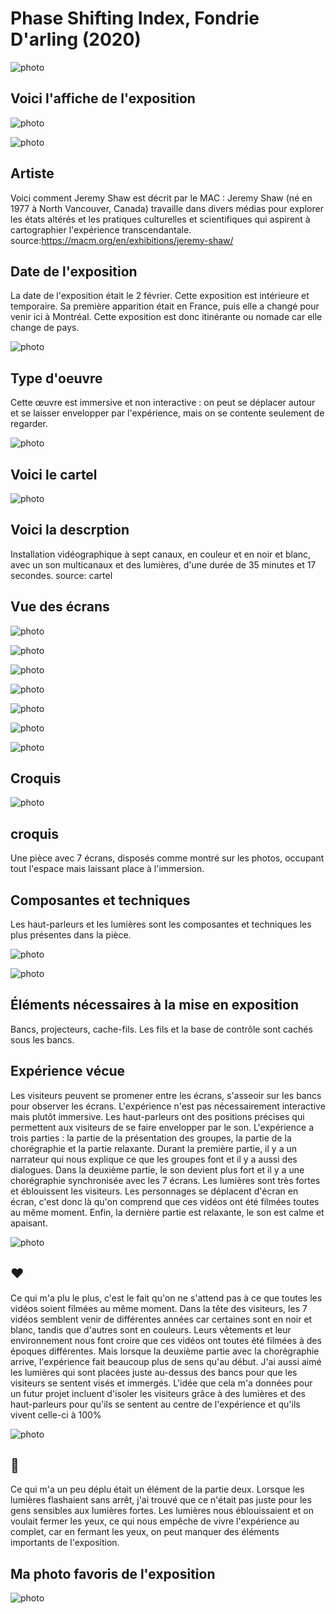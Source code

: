 # Phase Shifting Index, Fondrie D'arling (2020)

![photo](vue_ensemble_panorama.JPG)

## **Voici l'affiche de l'exposition**

![photo](Affiche_exposition.jpeg)

![photo](Titre_exposition.jpeg)

## **Artiste**
Voici comment Jeremy Shaw est décrit par le MAC : Jeremy Shaw (né en 1977 à North Vancouver, Canada) travaille dans divers médias pour explorer les états altérés et les pratiques culturelles et scientifiques qui aspirent à cartographier l'expérience transcendantale.
source:https://macm.org/en/exhibitions/jeremy-shaw/
## **Date de l'exposition**
La date de l'exposition était le 2 février. Cette exposition est intérieure et temporaire. Sa première apparition était en France, puis elle a changé pour venir ici à Montréal. Cette exposition est donc itinérante ou nomade car elle change de pays.

![photo](moi_devant_l'edifice.png)

## **Type d'oeuvre**
Cette œuvre est immersive et non interactive : on peut se déplacer autour et se laisser envelopper par l'expérience, mais on se contente seulement de regarder.

![photo](Exposition_Vue_ensembe.jpeg)

## **Voici le cartel**

![photo](cartel.image.png)

## **Voici la descrption**
Installation vidéographique à sept canaux, en couleur et en noir et blanc, avec un son multicanaux et des lumières, d'une durée de 35 minutes et 17 secondes.
source: cartel
## **Vue des écrans**

![photo](Ecran_1_gauche.jpeg)

![photo](Ecran_2_gauche.jpeg)

![photo](Ecran_3_gauche.jpeg)

![photo](ecran_4.jpeg)

![photo](Ecran_5_centre.jpeg)

![photo](Ecran_6_droite.jpeg)

![photo](Ecran_7_droite.jpeg)

## **Croquis**

![photo](croquis.image.jpeg)

## **croquis**

Une pièce avec 7 écrans, disposés comme montré sur les photos, occupant tout l'espace mais laissant place à l'immersion.

## **Composantes et techniques**
Les haut-parleurs et les lumières sont les composantes et techniques les plus présentes dans la pièce.

![photo](Instalation_2.jpeg)

![photo](Instalation_vue_ensemble.png)

## **Éléments nécessaires à la mise en exposition**
Bancs, projecteurs, cache-fils. Les fils et la base de contrôle sont cachés sous les bancs.

 ## **Expérience vécue**
 Les visiteurs peuvent se promener entre les écrans, s'asseoir sur les bancs pour observer les écrans. L'expérience n'est pas nécessairement interactive mais plutôt immersive. Les haut-parleurs ont des positions précises qui permettent aux visiteurs de se faire envelopper par le son. L'expérience a trois parties : la partie de la présentation des groupes, la partie de la chorégraphie et la partie relaxante. Durant la première partie, il y a un narrateur qui nous explique ce que les groupes font et il y a aussi des dialogues. Dans la deuxième partie, le son devient plus fort et il y a une chorégraphie synchronisée avec les 7 écrans. Les lumières sont très fortes et éblouissent les visiteurs. Les personnages se déplacent d'écran en écran, c'est donc là qu'on comprend que ces vidéos ont été filmées toutes au même moment. Enfin, la dernière partie est relaxante, le son est calme et apaisant.

![photo](vue_partie_relaxante.jpeg)


 ## **❤️**
Ce qui m'a plu le plus, c'est le fait qu'on ne s'attend pas à ce que toutes les vidéos soient filmées au même moment. Dans la tête des visiteurs, les 7 vidéos semblent venir de différentes années car certaines sont en noir et blanc, tandis que d'autres sont en couleurs. Leurs vêtements et leur environnement nous font croire que ces vidéos ont toutes été filmées à des époques différentes. Mais lorsque la deuxième partie avec la chorégraphie arrive, l'expérience fait beaucoup plus de sens qu'au début. J'ai aussi aimé les lumières qui sont placées juste au-dessus des bancs pour que les visiteurs se sentent visés et immergés. L'idée que cela m'a données pour un futur projet incluent d'isoler les visiteurs grâce à des lumières et des haut-parleurs pour qu'ils se sentent au centre de l'expérience et qu'ils vivent celle-ci à 100%


![photo](Lumieres.jpeg)


 ## **🤔**
Ce qui m'a un peu déplu était un élément de la partie deux. Lorsque les lumières flashaient sans arrêt, j'ai trouvé que ce n'était pas juste pour les gens sensibles aux lumières fortes. Les lumières nous éblouissaient et on voulait fermer les yeux, ce qui nous empêche de vivre l'expérience au complet, car en fermant les yeux, on peut manquer des éléments importants de l'exposition.

 ## **Ma photo favoris de l'exposition**


 ![photo](Vue_enesmble.jpeg)


























